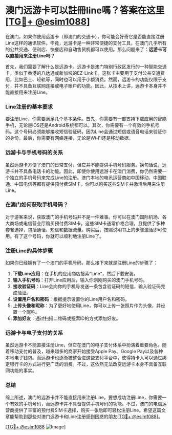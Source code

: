 # 澳门远游卡可以註冊line嗎？答案在这里[[TG💪+ @esim1088](https://t.me/s/esim1088)]

在澳门，如果你使用远游卡（即澳门的交通卡），你可能会好奇它是否能直接注册Line这样的通讯软件。毕竟，远游卡是一种非常便捷的支付工具，在澳门几乎所有的公共交通、便利店、快餐店和自动售货机都可以使用。那么问题来了：**远游卡可以直接用来注册Line吗？**

首先，我们需要了解什么是远游卡。远游卡是澳门特别行政区发行的一种智能交通卡，类似于香港的八达通或新加坡的EZ-Link卡。这张卡主要用于支付公共交通费用，比如巴士、轻轨等，同时也可以用于小额消费。然而，远游卡的功能仅限于支付，并不具备互联网连接或电子账户的功能。因此，从技术上讲，远游卡本身并不能直接用来注册Line。

### Line注册的基本要求

要注册Line，你需要满足几个基本条件。首先，你需要有一部支持下载应用的智能手机，无论是iOS还是Android系统都可以。其次，你需要有一个有效的手机号码。这个号码必须能够接收短信验证码，因为Line会通过短信或语音电话来验证你的身份。最后，你需要有网络连接，无论是Wi-Fi还是移动数据。

### 远游卡与手机号码的关系

虽然远游卡方便了澳门的日常支付，但它并不能提供手机号码服务。换句话说，远游卡并不具备电话卡的功能。因此，即使你使用远游卡在澳门消费，你仍然需要一个独立的手机号码来完成Line的注册。澳门本地的电讯运营商如中国移动、中国联通、中国电信等都有提供预付费SIM卡，你可以购买这些SIM卡并激活后用来注册Line。

### 在澳门如何获取手机号码？

对于游客来说，获取澳门的手机号码并不是一件难事。你可以在澳门国际机场、各大商场或电信营业厅购买预付费SIM卡。这些SIM卡通常价格合理，且提供了多种套餐选择，包括通话、短信和数据流量。购买后，按照说明书上的步骤激活即可使用。有了这个号码，你就可以顺利地注册Line了。

### 注册Line的具体步骤

如果你已经拥有了一个澳门的手机号码，那么接下来就是注册Line的步骤了：

1. **下载Line应用**：在手机的应用商店搜索“Line”，然后下载安装。
2. **输入手机号码**：打开Line应用后，输入你刚刚购买的澳门手机号码。
3. **接收验证码**：Line会向你的手机号发送一条包含验证码的短信，输入验证码完成验证。
4. **设置用户名和密码**：根据提示设置你的Line用户名和密码。
5. **上传头像和昵称**：为了更好地使用Line，你可以上传一张照片作为头像，并设置一个昵称。
6. **添加好友**：通过扫描二维码或搜索ID的方式添加好友。

### 远游卡与电子支付的关系

虽然远游卡不能直接注册Line，但它在澳门的电子支付体系中扮演着重要角色。随着移动支付的普及，越来越多的商家开始接受Apple Pay、Google Pay以及各种本地电子钱包。而远游卡也逐渐被整合进这些支付平台中，使得持卡人可以通过绑定银行卡的方式进行更广泛的消费。不过，这依然无法改变远游卡本身不具备互联网功能的事实。

### 总结

综上所述，澳门的远游卡并不能直接用来注册Line。要想成功注册Line，你需要一个有效的手机号码，而远游卡并不具备提供手机号码的功能。不过，澳门的电信运营商提供了丰富的预付费SIM卡选择，购买一张后即可轻松注册Line。希望这篇文章能帮助到那些对澳门远游卡和Line注册感到困惑的朋友[[TG💪+ @esim1088](https://t.me/s/esim1088)]。

[[TG💪+ @esim1088](https://t.me/s/esim1088) ![Image](https://i.postimg.cc/4NQfJmqS/Snipaste-2025-05-13-00-14-12.png)]